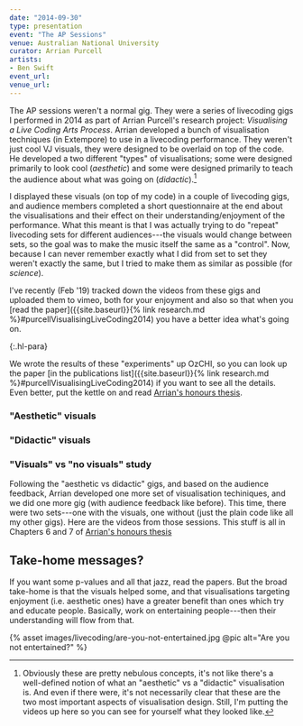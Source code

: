 ```yaml
---
date: "2014-09-30"
type: presentation
event: "The AP Sessions"
venue: Australian National University
curator: Arrian Purcell
artists:
- Ben Swift
event_url: 
venue_url: 
---
```


The AP sessions weren't a normal gig. They were a series of livecoding gigs I
performed in 2014 as part of Arrian Purcell's research project: *Visualising a
Live Coding Arts Process*. Arrian developed a bunch of visualisation techniques
(in Extempore) to use in a livecoding performance. They weren't just cool VJ
visuals, they were designed to be overlaid on top of the code. He developed a
two different "types" of visualisations; some were designed primarily to look
cool (*aesthetic*) and some were designed primarily to teach the audience about
what was going on (*didactic*).[^interpretation]

I displayed these visuals (on top of my code) in a couple of livecoding gigs,
and audience members completed a short questionnaire at the end about the
visualisations and their effect on their understanding/enjoyment of the
performance. What this meant is that I was actually trying to do "repeat"
livecoding sets for different audiences---the visuals would change between sets,
so the goal was to make the music itself the same as a "control". Now, because I
can never remember exactly what I did from set to set they weren't exactly the
same, but I tried to make them as similar as possible (for *science*).

I've recently (Feb '19) tracked down the videos from these gigs and uploaded
them to vimeo, both for your enjoyment and also so that when you [read the
paper]({{site.baseurl}}{% link research.md %}#purcellVisualisingLiveCoding2014)
you have a better idea what's going on.

{:.hl-para}

We wrote the results of these "experiments" up OzCHI, so you can look up the
paper [in the publications list]({{site.baseurl}}{% link research.md
%}#purcellVisualisingLiveCoding2014) if you want to see all the details. Even
better, put the kettle on and read [Arrian's honours
thesis](https://github.com/arrian/research-project/blob/master/thesis/thesis.pdf).

[^interpretation]:
    Obviously these are pretty nebulous concepts, it's not like there's a
    well-defined notion of what an "aesthetic" vs a "didactic" visualisation is.
    And even if there were, it's not necessarily clear that these are the two
    most important aspects of visualisation design. Still, I'm putting the
    videos up here so you can see for yourself what they looked like.

### "Aesthetic" visuals

### "Didactic" visuals

### "Visuals" vs "no visuals" study

Following the "aesthetic vs didactic" gigs, and based on the audience feedback,
Arrian developed one more set of visualisation techiniques, and we did one more
gig (with audience feedback like before). This time, there were two sets---one
with the visuals, one without (just the plain code like all my other gigs). Here
are the videos from those sessions. This stuff is all in Chapters 6 and 7 of
[Arrian's honours
thesis](https://github.com/arrian/research-project/blob/master/thesis/thesis.pdf)

## Take-home messages?

If you want some p-values and all that jazz, read the papers. But the broad
take-home is that the visuals helped some, and that visualisations targeting
enjoyment (i.e. aesthetic ones) have a greater benefit than ones which try and
educate people. Basically, work on entertaining people---then their
understanding will flow from that.

{% asset images/livecoding/are-you-not-entertained.jpg @pic alt="Are you not entertained?" %}
